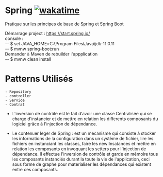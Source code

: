 # Spring [![wakatime](https://wakatime.com/badge/github/josue-lubaki/SpringBoot-Pratices.svg)](https://wakatime.com/badge/github/josue-lubaki/SpringBoot-Pratices)
 Pratique sur les principes de base de Spring et Spring Boot

Démarrage project : https://start.spring.io/ <br>
console : <br>
-- $ set JAVA_HOME=C:\Program Files\Java\jdk-11.0.11 <br>
-- $ mvnw spring-boot:run <br>
Demander à Maven de rebuilder l'appplication <br>
-- $ mvnw clean install

# Patterns Utilisés
    - Repository
    - controller
    - Service
    - Contrat

* L'inversion de contrôle est le fait d'avoir une classe Centralisée qui se charge d'instancier et de mettre en relation les differents composants du logiciel
grâce à l'injection de dépendance.

* Le contenuer leger de Spring : est un mecanisme qui consiste à stocker les informations de la configuration dans un système de fichier, lire les fichiers en instanciant les classes, faire les new Insatances et mettre en relation les composants en invoquant les setters pour l'injection de dépendance. Il effectue l'inversion de contrôle et garde en mémoire tous les composants instanciés durant la toute la vie de l'application, ceci sous forme de graphe pour materialiser les dépendances qui existent entre ces composants.
